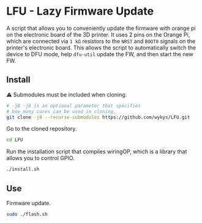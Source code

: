 # LFU - Lazy Firmware Update

A script that allows you to conveniently update the firmware with orange pi on the electronic board of the 3D printer. It uses 2 pins on the Orange Pi, which are connected via `1 kΩ` resistors to the `NRST` and `BOOT0` signals on the printer's electronic board. This allows the script to automatically switch the device to DFU mode, help `dfu-util` update the FW, and then start the new FW.

## Install

⚠️ Submodules must be included when cloning.

```bash
# -j8 -j8 is an optional parameter that specifies
# how many cores can be used in cloning.
git clone -j8 --recurse-submodules https://github.com/wykys/LFU.git
```

Go to the cloned repository.

```bash
cd LFU
```

Run the installation script that compiles wiringOP, which is a library that allows you to control GPIO.

```bash
./install.sh
```

## Use

Firmware update.

```bash
sudo ./flash.sh
```


